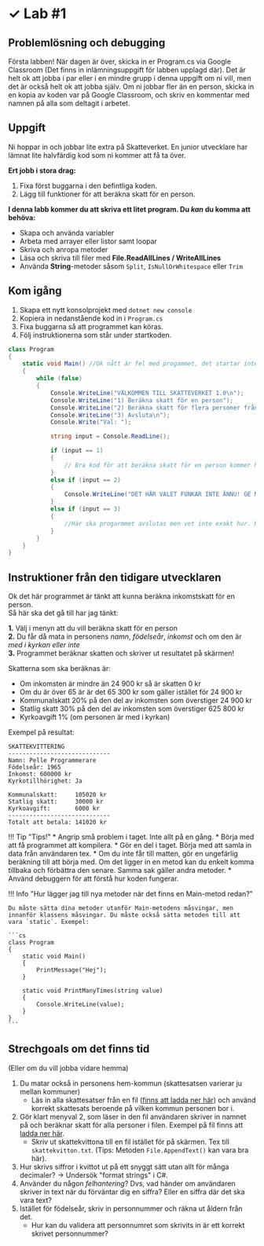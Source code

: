# &#10003; Lab #1



## Problemlösning och debugging

Första labben! När dagen är över, skicka in er Program.cs via Google Classroom (Det finns in inlämningsuppgift för labben upplagd där). Det är helt ok att jobba i par eller i en mindre grupp i denna uppgift om ni vill, men det är också helt ok att jobba själv. Om ni jobbar fler än en person, skicka in en kopia av koden var på Google Classroom, och skriv en kommentar med namnen på alla som deltagit i arbetet.

## Uppgift

Ni hoppar in och jobbar lite extra på Skatteverket. En junior utvecklare har lämnat lite halvfärdig kod som ni kommer att få ta över.

**Ert jobb i stora drag:**

1. Fixa först buggarna i den befintliga koden.
2. Lägg till funktioner för att beräkna skatt för en person.

**I denna labb kommer du att skriva ett litet program. Du *kan* du komma att behöva:**

* Skapa och använda variabler
* Arbeta med arrayer eller listor samt loopar
* Skriva och anropa metoder
* Läsa och skriva till filer med **File.ReadAllLines / WriteAllLines**
* Använda **String**-metoder såsom `Split`, `IsNullOrWhitespace` eller `Trim`

## Kom igång

1. Skapa ett nytt konsolprojekt med `dotnet new console`
2. Kopiera in nedanstående kod in i `Program.cs`
3. Fixa buggarna så att programmet kan köras.
4. Följ instruktionerna som står under startkoden.

```csharp
class Program
{
    static void Main() //Ok nått är fel med progammet, det startar inte ens. Hinner inte fixa, har möte med chefen om 5 min. //Pelle Programmerare
    {
        while (false)
        {
            Console.WriteLine("VÄLKOMMEN TILL SKATTEVERKET 1.0\n");
            Console.WriteLine("1) Beräkna skatt för en person");
            Console.WriteLine("2) Beräkna skatt för flera personer från fil");
            Console.WriteLine("3) Avsluta\n");
            Console.Write("Val: ");

            string input = Console.ReadLine();

            if (input == 1)
            {
                // Bra kod för att beräkna skatt för en person kommer här. Efter fikapausen. //Pelle Programmerare
            }
            else if (input == 2)
            {
                Console.WriteLine("DET HÄR VALET FUNKAR INTE ÄNNU! GE MIG MER BETALT SÅ FIXAR JAG DET JAG LOVAR.");
            }
            else if (input == 3)
            {
                //Här ska progarmmet avslutas men vet inte exakt hur. Kanske inte är så viktigt heller. //Pelle Programmerare
            }
        }
    }
}
```

## Instruktioner från den tidigare utvecklaren

Ok det här programmet är tänkt att kunna beräkna inkomstskatt för en person.  
Så här ska det gå till har jag tänkt:  

**1.** Välj i menyn att du vill beräkna skatt för en person  
**2.** Du får då mata in personens *namn*, *födelseår*, *inkomst* och om den är *med i kyrkan eller inte*  
**3.** Programmet beräknar skatten och skriver ut resultatet på skärmen!

Skatterna som ska beräknas är:

* Om inkomsten är mindre än 24 900 kr så är skatten 0 kr
* Om du är över 65 är är det 65 300 kr som gäller istället för 24 900 kr
* Kommunalskatt 20% på den del av inkomsten som överstiger 24 900 kr
* Statlig skatt 30% på den del av inkomsten som överstiger 625 800 kr
* Kyrkoavgift 1% (om personen är med i kyrkan)

Exempel på resultat:

```
SKATTEKVITTERING
-----------------------------
Namn: Pelle Programmerare
Födelseår: 1965
Inkomst: 600000 kr
Kyrkotillhörighet: Ja

Kommunalskatt:     105020 kr
Statlig skatt:     30000 kr
Kyrkoavgift:       6000 kr
-----------------------------
Totalt att betala: 141020 kr
```

!!! Tip "Tips!"
    * Angrip små problem i taget. Inte allt på en gång.
    * Börja med att få programmet att kompilera.
    * Gör en del i taget. Börja med att samla in data från användaren tex.
    * Om du inte får till matten, gör en ungefärlig beräkning till att börja med. Om det ligger in en metod kan du enkelt komma tillbaka och förbättra den senare. Samma sak gäller andra metoder.
    * Använd debuggern för att förstå hur koden fungerar.

!!! Info "Hur lägger jag till nya metoder när det finns en Main-metod redan?"

    Du måste sätta dina metoder utanför Main-metodens måsvingar, men innanför klassens måsvingar. Du måste också sätta metoden till att vara `static`. Exempel:

    ```cs
    class Program
    {
        static void Main()
        {
            PrintMessage("Hej");
        }

        static void PrintManyTimes(string value)
        {
            Console.WriteLine(value);
        }
    }
    ```

## Strechgoals om det finns tid

(Eller om du vill jobba vidare hemma)  

1. Du matar också in personens hem-kommun (skattesatsen varierar ju mellan kommuner)
    - Läs in alla skattesatser från en fil ([finns att ladda ner här](skattesatser.csv)) och använd korrekt skattesats beroende på vilken kommun personen bor i.
2. Gör klart menyval 2, som läser in den fil användaren skriver in namnet på och beräknar skatt för alla personer i filen. Exempel på fil finns att [ladda ner här](personer.csv).
    - Skriv ut skattekvittona till en fil istället för på skärmen. Tex till `skattekvitton.txt`. (Tips: Metoden `File.AppendText()` kan vara bra här).
3. Hur skrivs siffror i kvittot ut på ett snyggt sätt utan allt för många decimaler? -> Undersök "format strings" i C#.
4. Använder du någon *felhantering*? Dvs, vad händer om användaren skriver in text när du förväntar dig en siffra? Eller en siffra där det ska vara text?
5. Istället för födelseår, skriv in personnummer och räkna ut åldern från det. 
    - Hur kan du validera att personnumret som skrivits in är ett korrekt skrivet personnummer?


